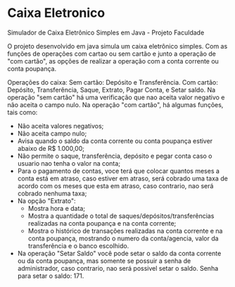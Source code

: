 # Caixa Eletronico
Simulador de Caixa Eletrônico Simples em Java - Projeto Faculdade

O projeto desenvolvido em java simula um caixa eletrônico simples. Com as funções de operações com cartao ou sem cartão e junto a operação de "com cartão", as opções de realizar a operação com a conta corrente ou conta poupança.

Operações do caixa:
  Sem cartão: Depósito e Transferência.
  Com cartão: Depósito, Transferência, Saque, Extrato, Pagar Conta, e Setar saldo.
Na operação "sem cartão" há uma verificação que nao aceita valor negativo e não aceita o campo nulo.
Na operação "com cartão", há algumas funções, tais como:
  - Não aceita valores negativos;
  - Não aceita campo nulo;
  - Avisa quando o saldo da conta corrente ou conta poupança estiver abaixo de R$ 1.000,00;
  - Não permite o saque, transferência, depósito e pegar conta caso o usuario nao tenha o valor na conta;
  - Para o pagamento de contas, voce terá que colocar quantos meses a conta está em atraso, caso estiver em atraso, será cobrado uma taxa de acordo com os meses que esta em atraso, caso contrario, nao será cobrado nenhuma taxa;
  - Na opção "Extrato":
    - Mostra hora e data;
    - Mostra a quantidade o total de saques/depósitos/transferências realizadas na conta poupança e na conta corrente;
    - Mostra o histórico de transações realizadas na conta corrente e na conta poupança, mostrando o numero da conta/agencia, valor da transferência e o banco escolhido.
  - Na operação "Setar Saldo" você pode setar o saldo da conta corrente ou da conta poupança, mas somente se possuir a senha de administrador, caso contrario, nao será possivel setar o saldo. Senha para setar o saldo: 171.
